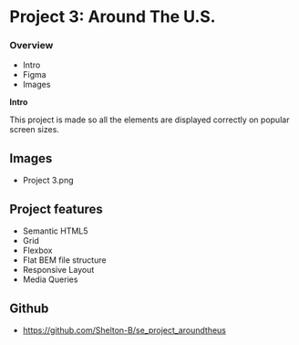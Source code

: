 # Project 3: Around The U.S.

### Overview

- Intro
- Figma
- Images

**Intro**

This project is made so all the elements are displayed correctly on popular screen sizes.

## Images

- Project 3.png

## Project features

- Semantic HTML5
- Grid
- Flexbox
- Flat BEM file structure
- Responsive Layout
- Media Queries

## Github

- https://github.com/Shelton-B/se_project_aroundtheus
